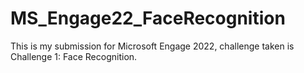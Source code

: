 # MS_Engage22_FaceRecognition
This is my submission for Microsoft Engage 2022, challenge taken is Challenge 1: Face Recognition.
